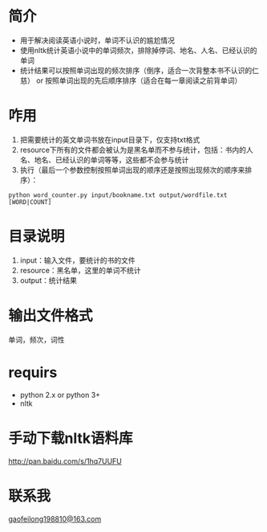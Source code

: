 # 简介
- 用于解决阅读英语小说时，单词不认识的尴尬情况
- 使用nltk统计英语小说中的单词频次，排除掉停词、地名、人名、已经认识的单词
- 统计结果可以按照单词出现的频次排序（倒序，适合一次背整本书不认识的仁慈） or 按照单词出现的先后顺序排序（适合在每一章阅读之前背单词）

# 咋用
1. 把需要统计的英文单词书放在input目录下，仅支持txt格式
2. resource下所有的文件都会被认为是黑名单而不参与统计，包括：书内的人名、地名、已经认识的单词等等，这些都不会参与统计
3. 执行（最后一个参数控制按照单词出现的顺序还是按照出现频次的顺序来排序）：
```
python word_counter.py input/bookname.txt output/wordfile.txt [WORD|COUNT]
```
# 目录说明
1. input：输入文件，要统计的书的文件
2. resource：黑名单，这里的单词不统计
3. output：统计结果

# 输出文件格式
单词，频次，词性

# requirs
- python 2.x or python 3+
- nltk

# 手动下载nltk语料库
http://pan.baidu.com/s/1hq7UUFU

# 联系我
gaofeilong198810@163.com
